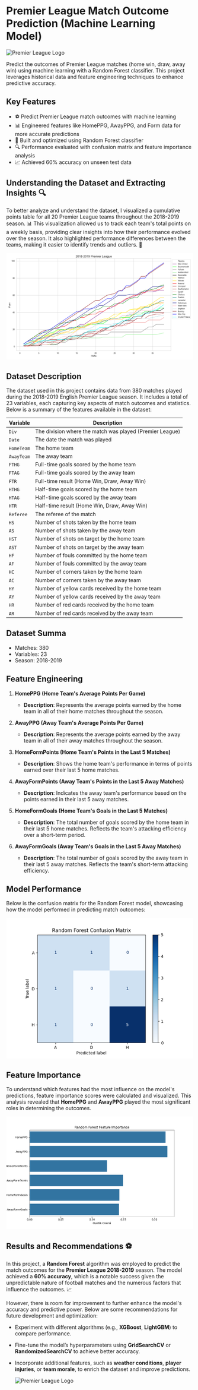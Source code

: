 # Premier League Match Outcome Prediction (Machine Learning Model)

![Premier League Logo](https://mysportsmovement.com/wp-content/uploads/2019/05/Premier-league-18-19-season-800x360.jpg)

Predict the outcomes of Premier League matches (home win, draw, away win) using machine learning with a Random Forest classifier. This project leverages historical data and feature engineering techniques to enhance predictive accuracy.

## Key Features
- ⚽ Predict Premier League match outcomes with machine learning
- 📊 Engineered features like HomePPG, AwayPPG, and Form data for more accurate predictions
- 🌲 Built and optimized using Random Forest classifier
- 🔍 Performance evaluated with confusion matrix and feature importance analysis
- 📈 Achieved 60% accuracy on unseen test data

## Understanding the Dataset and Extracting Insights 🔍

To better analyze and understand the dataset, I visualized a cumulative points table for all 20 Premier League teams throughout the 2018-2019 season. 📊 This visualization allowed us to track each team's total points on a weekly basis, providing clear insights into how their performance evolved over the season. It also highlighted performance differences between the teams, making it easier to identify trends and outliers. 🚀

![Cumulative Points Graph](https://raw.githubusercontent.com/ihsantutak/MachineLearning-MatchPredictor-PremierLeague/refs/heads/main/Data%20Visualization/2018-2019%20Premier%20League.png)



## Dataset Description
The dataset used in this project contains data from 380 matches played during the 2018-2019 English Premier League season. It includes a total of 23 variables, each capturing key aspects of match outcomes and statistics. Below is a summary of the features available in the dataset:

| **Variable** | **Description**                                                                 |
|--------------|---------------------------------------------------------------------------------|
| `Div`        | The division where the match was played (Premier League)                        |
| `Date`       | The date the match was played                                                   |
| `HomeTeam`   | The home team                                                                   |
| `AwayTeam`   | The away team                                                                   |
| `FTHG`       | Full-time goals scored by the home team                                         |
| `FTAG`       | Full-time goals scored by the away team                                         |
| `FTR`        | Full-time result (Home Win, Draw, Away Win)                                     |
| `HTHG`       | Half-time goals scored by the home team                                         |
| `HTAG`       | Half-time goals scored by the away team                                         |
| `HTR`        | Half-time result (Home Win, Draw, Away Win)                                     |
| `Referee`    | The referee of the match                                                        |
| `HS`         | Number of shots taken by the home team                                          |
| `AS`         | Number of shots taken by the away team                                          |
| `HST`        | Number of shots on target by the home team                                      |
| `AST`        | Number of shots on target by the away team                                      |
| `HF`         | Number of fouls committed by the home team                                      |
| `AF`         | Number of fouls committed by the away team                                      |
| `HC`         | Number of corners taken by the home team                                        |
| `AC`         | Number of corners taken by the away team                                        |
| `HY`         | Number of yellow cards received by the home team                                |
| `AY`         | Number of yellow cards received by the away team                                |
| `HR`         | Number of red cards received by the home team                                   |
| `AR`         | Number of red cards received by the away team                                   |

## Dataset Summa
- Matches: 380
- Variables: 23
- Season: 2018-2019

## Feature Engineering

1. **HomePPG (Home Team's Average Points Per Game)**  
   - **Description**: Represents the average points earned by the home team in all of their home matches throughout the season.
   
2. **AwayPPG (Away Team's Average Points Per Game)**  
   - **Description**: Represents the average points earned by the away team in all of their away matches throughout the season.

3. **HomeFormPoints (Home Team's Points in the Last 5 Matches)**  
   - **Description**: Shows the home team's performance in terms of points earned over their last 5 home matches.

4. **AwayFormPoints (Away Team's Points in the Last 5 Away Matches)**  
   - **Description**: Indicates the away team's performance based on the points earned in their last 5 away matches.

5. **HomeFormGoals (Home Team's Goals in the Last 5 Matches)**  
   - **Description**: The total number of goals scored by the home team in their last 5 home matches. Reflects the team's attacking efficiency over a short-term period.

6. **AwayFormGoals (Away Team's Goals in the Last 5 Away Matches)**  
   - **Description**: The total number of goals scored by the away team in their last 5 away matches. Reflects the team's short-term attacking efficiency.

## Model Performance

Below is the confusion matrix for the Random Forest model, showcasing how the model performed in predicting match outcomes:

![Confusion Matrix](https://raw.githubusercontent.com/ihsantutak/MachineLearning-MatchPredictor-PremierLeague/refs/heads/main/Models/Random%20Forest/Confusion%20Matrix%20Visualization/Figure_1.png)

  ## Feature Importance

To understand which features had the most influence on the model's predictions, feature importance scores were calculated and visualized. This analysis revealed that **HomePPG** and **AwayPPG** played the most significant roles in determining the outcomes.

![Feature Importance Graph](https://raw.githubusercontent.com/ihsantutak/MachineLearning-MatchPredictor-PremierLeague/refs/heads/main/Models/Random%20Forest/Feature%20Importance%20Visualization/fiv.png)

## Results and Recommendations ⚽

In this project, a **Random Forest** algorithm was employed to predict the match outcomes for the **Premier League 2018-2019** season. The model achieved a **60% accuracy**, which is a notable success given the unpredictable nature of football matches and the numerous factors that influence the outcomes. 📈

However, there is room for improvement to further enhance the model's accuracy and predictive power. Below are some recommendations for future development and optimization:

- Experiment with different algorithms (e.g., **XGBoost**, **LightGBM**) to compare performance.
- Fine-tune the model’s hyperparameters using **GridSearchCV** or **RandomizedSearchCV** to achieve better accuracy.
- Incorporate additional features, such as **weather conditions**, **player injuries**, or **team morale**, to enrich the dataset and improve predictions.


  ![Premier League Logo](https://images6.alphacoders.com/135/1357833.jpeg)
   



